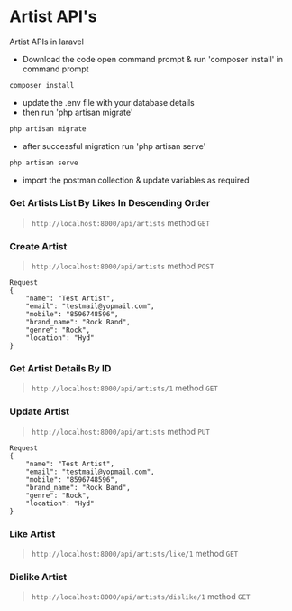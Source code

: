 # Artist API's
Artist APIs in laravel
- Download the code open command prompt & run 'composer install' in command prompt
```bash
composer install
```
- update the .env file with your database details
- then run 'php artisan migrate'
```bash
php artisan migrate
```
- after successful migration run 'php artisan serve'
```bash
php artisan serve
```
- import the postman collection & update variables as required

### Get Artists List By Likes In Descending Order
> `http://localhost:8000/api/artists` method `GET`

### Create Artist
> `http://localhost:8000/api/artists` method `POST`
```
Request
{
	"name": "Test Artist",
	"email": "testmail@yopmail.com",
	"mobile": "8596748596",
	"brand_name": "Rock Band",
	"genre": "Rock",
	"location": "Hyd"
}
```

### Get Artist Details By ID
> `http://localhost:8000/api/artists/1` method `GET`

### Update Artist
> `http://localhost:8000/api/artists` method `PUT`
```
Request
{
	"name": "Test Artist",
	"email": "testmail@yopmail.com",
	"mobile": "8596748596",
	"brand_name": "Rock Band",
	"genre": "Rock",
	"location": "Hyd"
}
```

### Like Artist
> `http://localhost:8000/api/artists/like/1` method `GET`

### Dislike Artist
> `http://localhost:8000/api/artists/dislike/1` method `GET`

